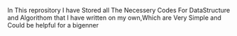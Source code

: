In This reprository I have Stored all The Necessery Codes For DataStructure and Algorithom that I have written on my own,Which are Very Simple and Could be helpful for a bigenner
